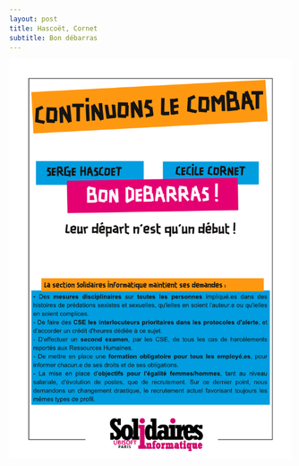 ```yaml
---
layout: post
title: Hascoët, Cornet
subtitle: Bon débarras
---
```


![SIUbiParis](../assets/img/UbisoftParis_Affichage007.png)
